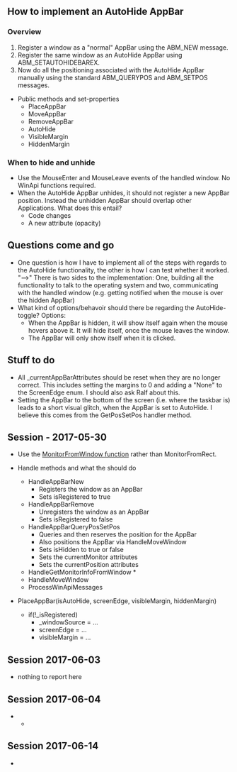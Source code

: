 ## How to implement an AutoHide AppBar

### Overview
1. Register a window as a "normal" AppBar using the ABM_NEW message.
2. Register the same window as an AutoHide AppBar using ABM_SETAUTOHIDEBAREX.
3. Now do all the positioning associated with the AutoHide AppBar manually using the standard ABM_QUERYPOS and ABM_SETPOS messages.

* Public methods and set-properties
  * PlaceAppBar
  * MoveAppBar
  * RemoveAppBar
  * AutoHide
  * VisibleMargin
  * HiddenMargin

### When to hide and unhide
* Use the MouseEnter and MouseLeave events of the handled window. No WinApi functions required.
* When the AutoHide AppBar unhides, it should not register a new AppBar position. Instead the unhidden AppBar should overlap other Applications. What does this entail?
  * Code changes
  * A new attribute (opacity)

## Questions come and go
* One question is how I have to implement all of the steps with regards to the AutoHide functionality, the other is how I can test whether it worked. "-->" There is two sides to the implementation: One, building all the functionality to talk to the operating system and two, communicating with the handled window (e.g. getting notified when the mouse is over the hidden AppBar)
* What kind of options/behavoir should there be regarding the AutoHide-toggle? Options:
  * When the AppBar is hidden, it will show itself again when the mouse hovers above it. It will hide itself, once the mouse leaves the window.
  * The AppBar will only show itself when it is clicked.

## Stuff to do
* All _currentAppBarAttributes should be reset when they are no longer correct. This includes setting the margins to 0 and adding a "None" to the ScreenEdge enum. I should also ask Ralf about this.
* Setting the AppBar to the bottom of the screen (i.e. where the taskbar is) leads to a short visual glitch, when the AppBar is set to AutoHide. I believe this comes from the GetPosSetPos handler method.

## Session - 2017-05-30
* Use the [MonitorFromWindow function](https://msdn.microsoft.com/en-us/library/dd145064(v=vs.85).aspx) rather than MonitorFromRect.
* Handle methods and what the should do
  * HandleAppBarNew
    * Registers the window as an AppBar
    * Sets isRegistered to true
  * HandleAppBarRemove
    * Unregisters the window as an AppBar
    * Sets isRegistered to false
  * HandleAppBarQueryPosSetPos
    * Queries and then reserves the position for the AppBar
    * Also positions the AppBar via HandleMoveWindow
    * Sets isHidden to true or false
    * Sets the currentMonitor attributes
    * Sets the currentPosition attributes
  * HandleGetMonitorInfoFromWindow
    * 
  * HandleMoveWindow
  * ProcessWinApiMessages

* PlaceAppBar(isAutoHide, screenEdge, visibleMargin, hiddenMargin)
  * if(!_isRegistered)
    * _windowSource = ...
    * screenEdge = ...
    * visibleMargin = ...

## Session 2017-06-03
* nothing to report here

## Session 2017-06-04
* -

## Session 2017-06-14
* 